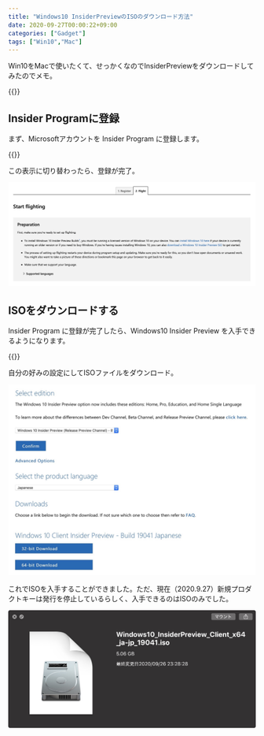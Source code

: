```yaml
---
title: "Windows10 InsiderPreviewのISOのダウンロード方法"
date: 2020-09-27T00:00:22+09:00
categories: ["Gadget"]
tags: ["Win10","Mac"]
---
```

Win10をMacで使いたくて、せっかくなのでInsiderPreviewをダウンロードしてみたのでメモ。

{{<ad>}}

## Insider Programに登録

まず、Microsoftアカウントを Insider Program に登録します。

{{<blogcard url="https://insider.windows.com/en-us/register">}}

この表示に切り替わったら、登録が完了。

![](../../../images/get-win10insider-1.jpg)

## ISOをダウンロードする

Insider Program に登録が完了したら、Windows10 Insider Preview を入手できるようになります。

{{<blogcard url="https://www.microsoft.com/en-us/software-download/windowsinsiderpreviewadvanced#SoftwareDownload_EditionSelection">}}

自分の好みの設定にしてISOファイルをダウンロード。

![](../../../images/get-win10insider-2.jpg)

これでISOを入手することができました。ただ、現在（2020.9.27）新規プロダクトキーは発行を停止しているらしく、入手できるのはISOのみでした。

![](../../../images/get-win10insider-3.jpg)